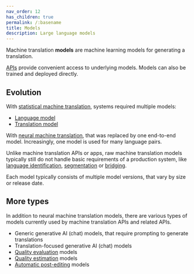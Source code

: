 ```yaml
---
nav_order: 12
has_children: true
permalink: /:basename
title: Models
description: Large language models
---
```


Machine translation **models** are machine learning models for generating a translation.

[APIs](/translation-apis) provide convenient access to underlying models. Models can also be trained and deployed directly.

## Evolution

With [statistical machine translation](/statistical-machine-translation), systems required multiple models:

- [Language model](/statistical-machine-translation#language-model)
- [Translation model](/statistical-machine-translation#translation-model)

With [neural machine translation](/neural-machine-translation), that was replaced by one end-to-end model. Increasingly, one model is used for many language pairs.

Unlike machine translation APIs or apps, raw machine translation models typically still do not handle basic requirements of a production system, like [language identification](/language-identification), [segmentation](/segment) or [bridging](/bridging).

Each model typically consists of multiple model versions, that vary by size or release date.

## More types

In addition to neural machine translation models, there are various types of models currently used by machine translation APIs and related APIs.

- Generic generative AI (chat) models, that require prompting to generate translations
- Translation-focused generative AI (chat) models
- [Quality evaluation](/quality-evaluation) models
- [Quality estimation](/quality-estimation) models
- [Automatic post-editing](/automatic-post-editing) models

